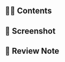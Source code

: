 ## 👩‍💻 Contents
<!-- 작업 내용을 적어주세요 -->


## 📱 Screenshot
<!-- 스크린샷이나 동영상을 첨부해주세요. -->


## 📝 Review Note
<!-- PR과정에서 든 생각이나 개선할 내용이 있다면 적어주세요. -->

